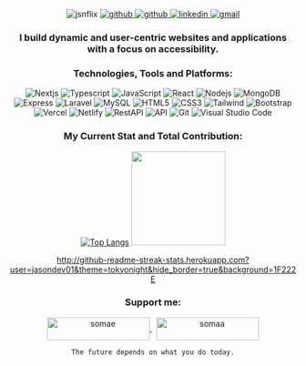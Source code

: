 <p align="center">
  <img src="https://komarev.com/ghpvc/?username=jasondev01&label=Profile%20views&color=0e75b6&style=flat" alt="jsnflix" />
  <a href="https://github.com/jasondev01">
    <img src="https://img.shields.io/github/followers/jasondev01?label=Github&style=social" alt="github">
  </a>
  <a href="https://twitter.com/intent/follow?screen_name=jsnflix&tw_p=followbutton">
    <img src="https://img.shields.io/twitter/follow/jsnflix?label=Twitter&style=social" alt="github">
  </a>
  <a href="https://www.linkedin.com/in/webflex/">
    <img src="https://img.shields.io/badge/- -%232c3e50?label=LinkedIn&style=social&logo=linkedin" alt="linkedin">
  </a>
  <a href="mailto:jsnrbn01@gmail.com">
    <img src="https://img.shields.io/badge/- -%232c3e50?label=Email&style=social&logo=gmail" alt="gmail">
  </a>
</p>

<h3 align="center">
  I build dynamic and user-centric websites and applications with a focus on accessibility.
</h3>
<div align="center">
  
  ### Technologies, Tools and Platforms: 
  <p align="center"> 

  ![Nextjs](https://img.shields.io/badge/nextjs-%232c3e50.svg?style=for-the-badge&logo=next.js&logoColor=white) 
  ![Typescript](https://img.shields.io/badge/typescript-%232c3e50.svg?style=for-the-badge&logo=typescript&logoColor=white) 
  ![JavaScript](https://img.shields.io/badge/-Javascript-%232c3e50?style=for-the-badge&logo=javascript&logoColor=white) 
  ![React](https://img.shields.io/badge/react-%232c3e50.svg?style=for-the-badge&logo=react&logoColor=white) 
  ![Nodejs](https://img.shields.io/badge/nodejs-%232c3e50.svg?style=for-the-badge&logo=nodejs&logoColor=white) 
  ![MongoDB](https://img.shields.io/badge/mongodb-%232c3e50.svg?style=for-the-badge&logo=mongodb&logoColor=white) 
  ![Express](https://img.shields.io/badge/express-%232c3e50.svg?style=for-the-badge&logo=express&logoColor=white) 
  ![Laravel](https://img.shields.io/badge/laravel-%232c3e50.svg?style=for-the-badge&logo=laravel&logoColor=white) 
  ![MySQL](https://img.shields.io/badge/-mySQL-%232c3e50?style=for-the-badge&logo=mysql&logoColor=white) 
  ![HTML5](https://img.shields.io/badge/-HTML5-%232c3e50?style=for-the-badge&logo=HTML5&logoColor=white) 
  ![CSS3](https://img.shields.io/badge/-CSS3-%232c3e50?style=for-the-badge&logo=CSS3&logoColor=white) 
  ![Tailwind](https://img.shields.io/badge/tailwind-%232c3e50?style=for-the-badge&logo=tailwindcss&logoColor=white) 
  ![Bootstrap](https://img.shields.io/badge/-Boostrap-%232c3e50?style=for-the-badge&logo=bootstrap&logoColor=white) 
  ![Vercel](https://img.shields.io/badge/vercel-%232c3e50.svg?style=for-the-badge&logo=vercel&logoColor=white) 
  ![Netlify](https://img.shields.io/badge/netlify-%232c3e50.svg?style=for-the-badge&logo=netlify&logoColor=white) 
  ![RestAPI](https://img.shields.io/badge/restapi-%232c3e50.svg?style=for-the-badge&logo=restapi&logoColor=white) 
  ![API](https://img.shields.io/badge/api-%232c3e50.svg?style=for-the-badge&logo=api&logoColor=white) 
  ![Git](https://img.shields.io/badge/git-%232c3e50.svg?style=for-the-badge&logo=git&logoColor=white) 
  ![Visual Studio Code](https://img.shields.io/badge/Visual%20Studio%20Code-%232c3e50.svg?style=for-the-badge&logo=visual-studio-code&logoColor=white) 
  
  </p>

  ### My Current Stat and Total Contribution: 
  <p align="center">
  
  [![Top Langs](https://github-readme-stats-sigma-five.vercel.app/api/top-langs/?username=jasondev01&langs_count=6&count_private=false&layout=compact&theme=react&hide_border=true&bg_color=1F222E&title_color=F85D7F&icon_color=F8D866&hide=Jupyter%20Notebook,python,tsql,hack)](https://github.com/jasondev01?tab=repositories) <img height="165" src="https://github-readme-streak-stats.herokuapp.com?user=jasondev01&theme=react&hide_border=true" />
  </p>

  http://github-readme-streak-stats.herokuapp.com?user=jasondev01&theme=tokyonight&hide_border=true&background=1F222E

  
  ### Support me: 
  <p>
      <a href="https://www.buymeacoffee.com/somae">
        <img align="center" src="https://cdn.buymeacoffee.com/buttons/v2/default-yellow.png" height="40" width="180" alt="somae"  />
      </a> 
         &nbsp;
      <a href="https://ko-fi.com/somaa">
        <img align="center" src="https://cdn.ko-fi.com/cdn/kofi3.png?v=3" height="40" width="180" alt="somaa" />
      </a>
  </p>

  <p align="center">
    
  ``` The future depends on what you do today. ```
    
  </p>

</div>
